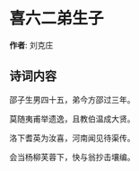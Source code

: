 # 喜六二弟生子

**作者**: 刘克庄

## 诗词内容

邵子生男四十五，弟今方邵过三年。

莫随夷甫举遗逸，且教伯温成大贤。

洛下耆英为汝喜，河南闻见待渠传。

会当杨柳芙蓉下，快与翁抄击壤编。

